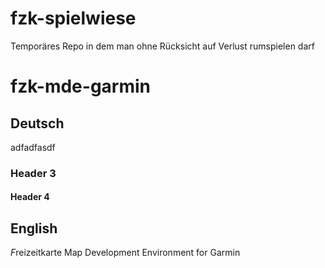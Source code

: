 fzk-spielwiese
==============

Temporäres Repo in dem man ohne Rücksicht auf Verlust rumspielen darf


fzk-mde-garmin
==============
Deutsch
------
adfadfasdf

### Header 3

#### Header 4

English
-------


*F*reizeitkarte Map Development Environment for Garmin
